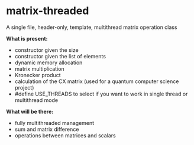 # matrix-threaded
A single file, header-only, template, multithread matrix operation class

**What is present:**
- constructor given the size
- constructor given the list of elements
- dynamic memory allocation
- matrix multiplication
- Kronecker product
- calculation of the CX matrix (used for a quantum computer science project)
- #define USE_THREADS to select if you want to work in single thread or multithread mode

**What will be there:**
- fully multithreaded management
- sum and matrix difference
- operations between matrices and scalars
